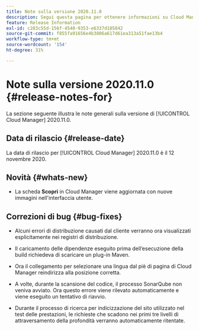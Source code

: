 ```yaml
---
title: Note sulla versione 2020.11.0
description: Segui questa pagina per ottenere informazioni su Cloud Manager 2020.11.0.
feature: Release Information
exl-id: c283c55d-156f-4540-9353-e6337d185842
source-git-commit: f855fa91656e4b3806a617d61ea313a51fae13b4
workflow-type: tm+mt
source-wordcount: '154'
ht-degree: 31%

---
```


# Note sulla versione 2020.11.0 {#release-notes-for}

La sezione seguente illustra le note generali sulla versione di [!UICONTROL Cloud Manager] 2020.11.0.

## Data di rilascio {#release-date}

La data di rilascio per [!UICONTROL Cloud Manager] 2020.11.0 è il 12 novembre 2020.

## Novità {#whats-new}

* La scheda **Scopri** in Cloud Manager viene aggiornata con nuove immagini nell&#39;interfaccia utente.

## Correzioni di bug {#bug-fixes}

* Alcuni errori di distribuzione causati dal cliente verranno ora visualizzati esplicitamente nei registri di distribuzione.

* Il caricamento delle dipendenze eseguito prima dell’esecuzione della build richiedeva di scaricare un plug-in Maven.

* Ora il collegamento per selezionare una lingua dal piè di pagina di Cloud Manager reindirizza alla posizione corretta.

* A volte, durante la scansione del codice, il processo SonarQube non veniva avviato. Ora questo errore viene rilevato automaticamente e viene eseguito un tentativo di riavvio.

* Durante il processo di ricerca per indicizzazione del sito utilizzato nel test delle prestazioni, le richieste che scadono nei primi tre livelli di attraversamento della profondità verranno automaticamente ritentate.
